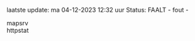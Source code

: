 laatste update: 
ma 04-12-2023 12:32   uur 
Status: FAALT - fout - 
<div class="service R">mapsrv</div><div class="service G">httpstat</div>